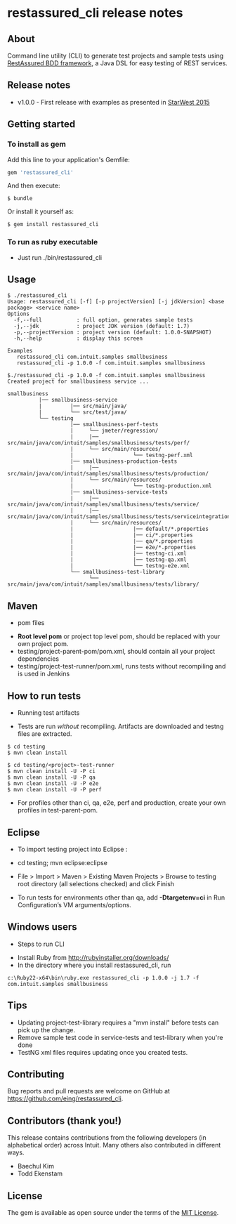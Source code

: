 # restassured_cli release notes

## About

Command line utility (CLI) to generate test projects and sample tests using [RestAssured BDD framework](https://github.com/jayway/rest-assured), a Java DSL for easy testing of REST services.

## Release notes

* v1.0.0 - First release with examples as presented in [StarWest 2015](http://starwest.techwell.com/sessions/starwest-2015/automate-rest-services-testing-restassured)

## Getting started

### To install as gem
Add this line to your application's Gemfile:

```ruby
gem 'restassured_cli'
```

And then execute:

    $ bundle

Or install it yourself as:

    $ gem install restassured_cli

### To run as ruby executable
* Just run ./bin/restassured_cli

## Usage

```
$ ./restassured_cli
Usage: restassured_cli [-f] [-p projectVersion] [-j jdkVersion] <base package> <service name>
Options
  -f,--full           : full option, generates sample tests
  -j,--jdk            : project JDK version (default: 1.7)
  -p,--projectVersion : project version (default: 1.0.0-SNAPSHOT)
  -h,--help           : display this screen

Examples
   restassured_cli com.intuit.samples smallbusiness
   restassured_cli -p 1.0.0 -f com.intuit.samples smallbusiness

$./restassured_cli -p 1.0.0 -f com.intuit.samples smallbusiness
Created project for smallbusiness service ...

smallbusiness
          |── smallbusiness-service
          |         |── src/main/java/
          |         └── src/test/java/
          └── testing
                    |── smallbusiness-perf-tests
                    |     └── jmeter/regression/
                    |     |── src/main/java/com/intuit/samples/smallbusiness/tests/perf/
                    |     └── src/main/resources/
                    |                   └── testng-perf.xml
                    |── smallbusiness-production-tests
                    |     |── src/main/java/com/intuit/samples/smallbusiness/tests/production/
                    |     └── src/main/resources/
                    |                   └── testng-production.xml
                    |── smallbusiness-service-tests
                    |     |── src/main/java/com/intuit/samples/smallbusiness/tests/service/
                    |     |── src/main/java/com/intuit/samples/smallbusiness/tests/serviceintegration/
                    |     └── src/main/resources/
                    |                   |── default/*.properties
                    |                   |── ci/*.properties
                    |                   |── qa/*.properties
                    |                   |── e2e/*.properties
                    |                   |── testng-ci.xml
                    |                   |── testng-qa.xml
                    |                   └── testng-e2e.xml
                    └── smallbusiness-test-library
                          └── src/main/java/com/intuit/samples/smallbusiness/tests/library/
```

## Maven

* pom files
 - **Root level pom** or project top level pom, should be replaced with your own project pom.
 - testing/project-parent-pom/pom.xml, should contain all your project dependencies
 - testing/project-test-runner/pom.xml, runs tests without recompiling and is used in Jenkins

## How to run tests

* Running test artifacts
 - Tests are run *without* recompiling. Artifacts are downloaded and testng files are extracted.

```
$ cd testing
$ mvn clean install

$ cd testing/<project>-test-runner
$ mvn clean install -U -P ci
$ mvn clean install -U -P qa
$ mvn clean install -U -P e2e
$ mvn clean install -U -P perf
```
 - For profiles other than ci, qa, e2e, perf and production, create your own profiles in test-parent-pom.

## Eclipse

* To import testing project into Eclipse :

 - cd testing; mvn eclipse:eclipse

 - File > Import > Maven > Existing Maven Projects > Browse to testing root directory (all selections checked) and click Finish

* To run tests for environments other than qa, add **-Dtargetenv=ci** in Run Configuration’s VM arguments/options.

## Windows users

* Steps to run CLI
 -  Install Ruby from http://rubyinstaller.org/downloads/
 -  In the directory where you install restassured_cli, run
```
c:\Ruby22-x64\bin\ruby.exe restassured_cli -p 1.0.0 -j 1.7 -f com.intuit.samples smallbusiness
```

## Tips

* Updating project-test-library requires a "mvn install" before tests can pick up the change.
* Remove sample test code in service-tests and test-library when you're done
* TestNG xml files requires updating once you created tests.

## Contributing

Bug reports and pull requests are welcome on GitHub at https://github.com/eing/restassured_cli.

## Contributors (thank you!)

This release contains contributions from the following developers (in alphabetical order) across Intuit. Many others also contributed in different ways.
* Baechul Kim
* Todd Ekenstam

## License

The gem is available as open source under the terms of the [MIT License](http://opensource.org/licenses/MIT).
